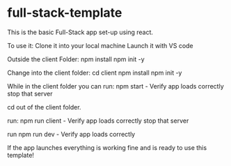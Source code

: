 # full-stack-template


This is the basic Full-Stack app set-up using react. 

To use it: 
Clone it into your local machine
Launch it with VS code

Outside the client Folder:
npm install
npm init -y 

Change into the client folder:
cd client
npm install
npm init -y 


While in the client folder you can run:
npm start - Verify app loads correctly
stop that server

cd out of the client folder.
 
run: 
npm run client  - Verify app loads correctly
stop that server

run npm run dev - Verify app loads correctly

If the app launches everything is working fine and is ready to use this template!



